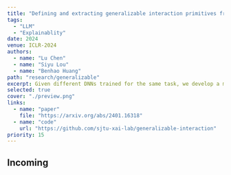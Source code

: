 ```yaml
---
title: "Defining and extracting generalizable interaction primitives from DNNs"
tags:
  - "LLM"
  - "Explainablity"
date: 2024
venue: ICLR-2024
authors:
  - name: "Lu Chen"
  - name: "Siyu Lou"
  - name: "Benhao Huang"
path: "research/generalizable"
excerpt: Given different DNNs trained for the same task, we develop a method to extract their shared interactions.
selected: true
cover: "./preview.png"
links:
  - name: "paper"
    file: "https://arxiv.org/abs/2401.16318"
  - name: "code"
    url: "https://github.com/sjtu-xai-lab/generalizable-interaction"
priority: 15
---
```


## Incoming

```

```
